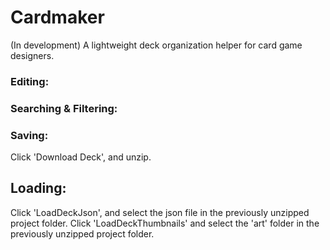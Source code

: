 # Cardmaker
(In development) A lightweight deck organization helper for card game designers.

### Editing:

### Searching & Filtering:

### Saving:

Click 'Download Deck', and unzip.

## Loading:

Click 'LoadDeckJson', and select the json file in the previously unzipped project folder. Click 'LoadDeckThumbnails' and select the 'art' folder in the previously unzipped project folder.

